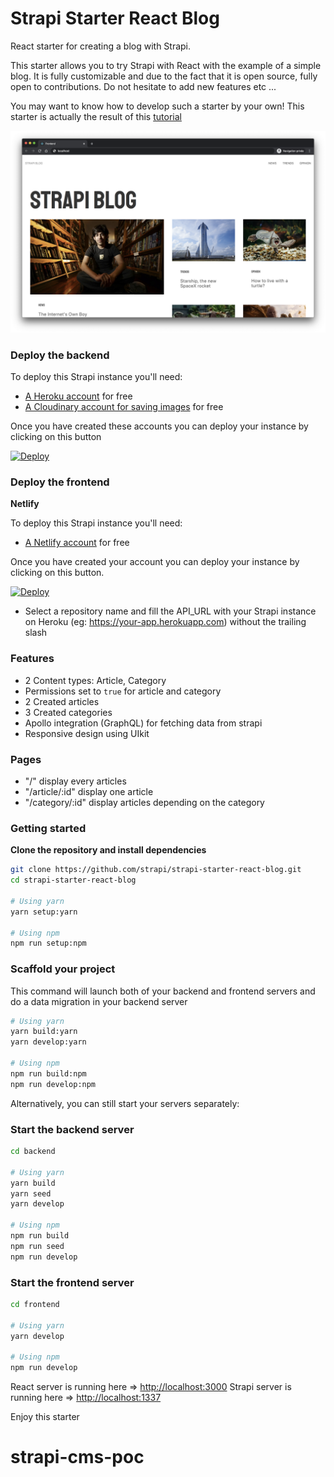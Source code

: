 # Strapi Starter React Blog

React starter for creating a blog with Strapi.

This starter allows you to try Strapi with React with the example of a simple blog. It is fully customizable and due to the fact that it is open source, fully open to contributions. Do not hesitate to add new features etc ...

You may want to know how to develop such a starter by your own! This starter is actually the result of this [tutorial](https://strapi.io/blog/build-a-blog-with-react-strapi-and-apollo)

![screenshot image](/screenshot.png)

### Deploy the backend

To deploy this Strapi instance you'll need:

- [A Heroku account](https://signup.heroku.com/) for free
- [A Cloudinary account for saving images](https://cloudinary.com/users/register/free) for free

Once you have created these accounts you can deploy your instance by clicking on this button

[![Deploy](https://www.herokucdn.com/deploy/button.svg)](https://heroku.com/deploy?template=https://github.com/strapi/strapi-starter-react-blog)

### Deploy the frontend

**Netlify**

To deploy this Strapi instance you'll need:

- [A Netlify account](https://app.netlify.com/signup) for free

Once you have created your account you can deploy your instance by clicking on this button.

[![Deploy](https://www.netlify.com/img/deploy/button.svg)](https://app.netlify.com/start/deploy?repository=https://github.com/strapi/strapi-starter-react-blog)

- Select a repository name and fill the API_URL with your Strapi instance on Heroku (eg: https://your-app.herokuapp.com) without the trailing slash

### Features

- 2 Content types: Article, Category
- Permissions set to `true` for article and category
- 2 Created articles
- 3 Created categories
- Apollo integration (GraphQL) for fetching data from strapi
- Responsive design using UIkit

### Pages

- "/" display every articles
- "/article/:id" display one article
- "/category/:id" display articles depending on the category

### Getting started

**Clone the repository and install dependencies**

```bash
git clone https://github.com/strapi/strapi-starter-react-blog.git
cd strapi-starter-react-blog

# Using yarn
yarn setup:yarn

# Using npm
npm run setup:npm
```

### Scaffold your project

This command will launch both of your backend and frontend servers and do a data migration in your backend server

```bash
# Using yarn
yarn build:yarn
yarn develop:yarn

# Using npm
npm run build:npm
npm run develop:npm
```

Alternatively, you can still start your servers separately:

### Start the backend server

```bash
cd backend

# Using yarn
yarn build
yarn seed
yarn develop

# Using npm
npm run build
npm run seed
npm run develop
```

### Start the frontend server

```bash
cd frontend

# Using yarn
yarn develop

# Using npm
npm run develop
```

React server is running here => [http://localhost:3000](http://localhost:3000)
Strapi server is running here => [http://localhost:1337](http://localhost:1337)

Enjoy this starter
# strapi-cms-poc
